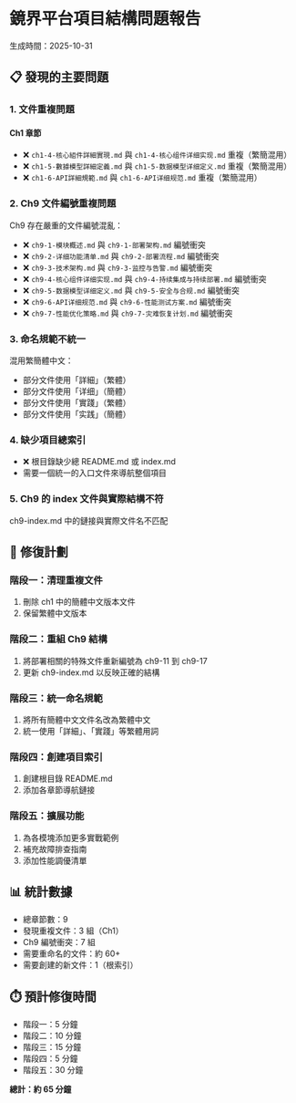 # 鏡界平台項目結構問題報告

生成時間：2025-10-31

## 📋 發現的主要問題

### 1. 文件重複問題

#### Ch1 章節
- ❌ `ch1-4-核心組件詳細實現.md` 與 `ch1-4-核心组件详细实现.md` 重複（繁簡混用）
- ❌ `ch1-5-數據模型詳細定義.md` 與 `ch1-5-数据模型详细定义.md` 重複（繁簡混用）
- ❌ `ch1-6-API詳細規範.md` 與 `ch1-6-API详细规范.md` 重複（繁簡混用）

### 2. Ch9 文件編號重複問題

Ch9 存在嚴重的文件編號混亂：
- ❌ `ch9-1-模块概述.md` 與 `ch9-1-部署架构.md` 編號衝突
- ❌ `ch9-2-详细功能清单.md` 與 `ch9-2-部署流程.md` 編號衝突
- ❌ `ch9-3-技术架构.md` 與 `ch9-3-监控与告警.md` 編號衝突
- ❌ `ch9-4-核心组件详细实现.md` 與 `ch9-4-持续集成与持续部署.md` 編號衝突
- ❌ `ch9-5-数据模型详细定义.md` 與 `ch9-5-安全与合规.md` 編號衝突
- ❌ `ch9-6-API详细规范.md` 與 `ch9-6-性能测试方案.md` 編號衝突
- ❌ `ch9-7-性能优化策略.md` 與 `ch9-7-灾难恢复计划.md` 編號衝突

### 3. 命名規範不統一

混用繁簡體中文：
- 部分文件使用「詳細」（繁體）
- 部分文件使用「详细」（簡體）
- 部分文件使用「實踐」（繁體）
- 部分文件使用「实践」（簡體）

### 4. 缺少項目總索引

- ❌ 根目錄缺少總 README.md 或 index.md
- 需要一個統一的入口文件來導航整個項目

### 5. Ch9 的 index 文件與實際結構不符

ch9-index.md 中的鏈接與實際文件名不匹配

## 🔧 修復計劃

### 階段一：清理重複文件
1. 刪除 ch1 中的簡體中文版本文件
2. 保留繁體中文版本

### 階段二：重組 Ch9 結構
1. 將部署相關的特殊文件重新編號為 ch9-11 到 ch9-17
2. 更新 ch9-index.md 以反映正確的結構

### 階段三：統一命名規範
1. 將所有簡體中文文件名改為繁體中文
2. 統一使用「詳細」、「實踐」等繁體用詞

### 階段四：創建項目索引
1. 創建根目錄 README.md
2. 添加各章節導航鏈接

### 階段五：擴展功能
1. 為各模塊添加更多實戰範例
2. 補充故障排查指南
3. 添加性能調優清單

## 📊 統計數據

- 總章節數：9
- 發現重複文件：3 組（Ch1）
- Ch9 編號衝突：7 組
- 需要重命名的文件：約 60+
- 需要創建的新文件：1（根索引）

## ⏱️ 預計修復時間

- 階段一：5 分鐘
- 階段二：10 分鐘
- 階段三：15 分鐘
- 階段四：5 分鐘
- 階段五：30 分鐘

**總計：約 65 分鐘**


